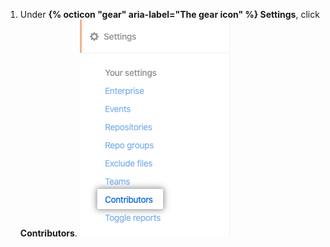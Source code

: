 1. Under **{% octicon "gear" aria-label="The gear icon" %} Settings**, click **Contributors**. ![Aba de colaboradores](/assets/images/help/insights/contributors-tab.png)
